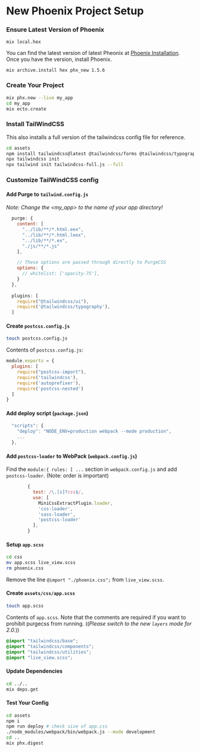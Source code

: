 # New Phoenix Project Setup

### Ensure Latest Version of Phoenix
`mix local.hex`

You can find the latest version of latest Pheonix at [Phoenix Installation](https://hexdocs.pm/phoenix/installation.html). Once you have the version, install Phoenix.
 
`mix archive.install hex phx_new 1.5.6`

### Create Your Project

```bash
mix phx.new --live my_app
cd my_app
mix ecto.create
```

### Install TailWindCSS
This also installs a full version of the tailwindcss config file for reference.
```bash
cd assets
npm install tailwindcss@latest @tailwindcss/forms @tailwindcss/typography @tailwindcss/aspect-ratio @tailwindcss/ui postcss postcss-import postcss-loader autoprefixer --save-dev
npx tailwindcss init
npx tailwind init tailwindcss-full.js --full
```

### Customize TailWindCSS config
#### Add Purge to `tailwind.config.js`

_Note: Change the <my_app> to the name of your app directory!_

```javascript
  purge: {
    content: [
      "../lib/**/*.html.eex",
      "../lib/**/*.html.leex",
      "../lib/**/*.ex",
      "./js/**/*.js"
    ],

    // These options are passed through directly to PurgeCSS
    options: {
      // whitelist: ['opacity-75'],
    }
  },
    
  plugins: [
    require("@tailwindcss/ui"),
    require('@tailwindcss/typography'),
  ]

```

#### Create `postcss.config.js`

```bash
touch postcss.config.js
```
Contents of `postcss.config.js`:
```javascript
module.exports = {
  plugins: [
    require("postcss-import"),
    require('tailwindcss'),
    require('autoprefixer'),
    require('postcss-nested')
  ]
}
```

#### Add deploy script (`package.json`)

```javascript
  "scripts": {
    "deploy": "NODE_ENV=production webpack --mode production",
    ...
  },
```

#### Add `postcss-loader` to  WebPack (`webpack.config.js`)

Find the `module:{ rules: [ ...` section in `webpack.config.js` and add `postcss-loader`. (Note: order is important)
```javascript
        {
          test: /\.[s]?css$/,
          use: [
            MiniCssExtractPlugin.loader,
            'css-loader',
            'sass-loader',
            'postcss-loader'
          ],
        }
```


####  Setup `app.scss`

```bash
cd css
mv app.scss live_view.scss
rm phoenix.css
```
Remove the line `@import "./phoenix.css";` from `live_view.scss`.

#### Create `assets/css/app.scss`
```bash
touch app.scss
```
Contents of `app.scss`. Note that the comments are required if you want to prohibit purgecss from running. ((*Please switch to the new `layers` mode for 2.0.*))
```scss
@import "tailwindcss/base";
@import "tailwindcss/components";
@import "tailwindcss/utilities";
@import "live_view.scss";
```

#### Update Dependencies
```bash
cd ../..
mix deps.get
```

#### Test Your Config

```bash
cd assets
npm i
npm run deploy # check size of app.css
./node_modules/webpack/bin/webpack.js --mode development
cd ..
mix phx.digest
```





